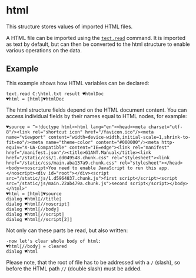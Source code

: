 # html

This structure stores values of imported HTML files.

A HTML file can be imported using the [`text.read`](../../G1ANT.Addon.Core/Commands/TextReadCommand.md) command. It is imported as text by default, but can then be converted to the html structure to enable various operations on the data.

## Example

This example shows how HTML variables can be declared:

```G1ANT
text.read C:\html.txt result ♥htmlDoc
♥html = ⟦html⟧♥htmlDoc
```

The html structure fields depend on the HTML document content. You can access individual fields by their names equal to HTML nodes, for example:

```G1ANT
♥source = ‴<!doctype html><html lang="en"><head><meta charset="utf-8"/><link rel="shortcut icon" href="/favicon.ico"/><meta name="viewport" content="width=device-width,initial-scale=1,shrink-to-fit=no"/><meta name="theme-color" content="#000000"/><meta http-equiv="X-UA-Compatible" content="IE=edge"><link rel="manifest" href="/manifest.json"/><title>G1ANT.Manual</title><link href="/static/css/1.dd049548.chunk.css" rel="stylesheet"><link href="/static/css/main.aba137a9.chunk.css" rel="stylesheet"></head><body><noscript>You need to enable JavaScript to run this app.</noscript><div id="root"></div><script src="/static/js/1.d5964837.chunk.js">first script</script><script src="/static/js/main.22ab479a.chunk.js">second script</script></body></html>‴
♥html = ⟦html⟧♥source
dialog ♥html⟦//title⟧
dialog ♥html⟦//noscript⟧
dialog ♥html⟦//body⟧
dialog ♥html⟦//script⟧
dialog ♥html⟦//script[2]⟧
```


Not only can these parts be read, but also written:

```G1ANT
-now let's clear whole body of html:
♥html⟦//body⟧ = cleared
dialog ♥html
```

Please note, that the root of file has to be addressed with a `/` (slash), so before the HTML path `//` (double slash) must be added.

